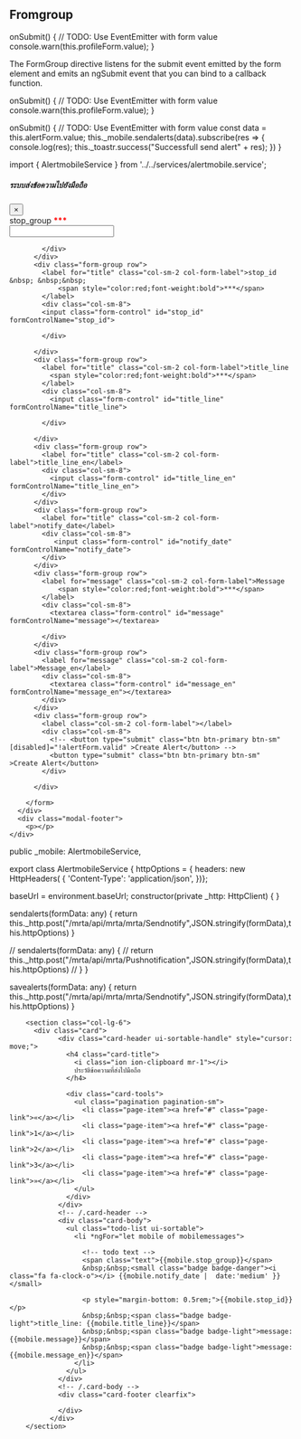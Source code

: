 ## Fromgroup

<form [formGroup]="profileForm" (ngSubmit)="onSubmit()">

onSubmit() {
  // TODO: Use EventEmitter with form value
  console.warn(this.profileForm.value);
}


The FormGroup directive listens for the submit event emitted by the form element 
and emits an ngSubmit event that you can bind to a callback function. 

onSubmit() {
  // TODO: Use EventEmitter with form value
  console.warn(this.profileForm.value);
}


  onSubmit() {
    // TODO: Use EventEmitter with form value
    const data = this.alertForm.value;
    this._mobile.sendalerts(data).subscribe(res => {
      console.log(res);
      this._toastr.success("Successfull send alert" + res);
    })
  }

  import { AlertmobileService } from '../../services/alertmobile.service';

  <!-- Modal -->
<div class="modal fade" id="alertModal" tabindex="-1" role="dialog" aria-labelledby="exampleModalLabel" aria-hidden="true">
  <div class="modal-dialog" role="document">
    <div class="modal-content">
      <div class="modal-header">
        <h5 class="modal-title" id="exampleModalLabel">ระบบส่งข้อความไปยังมือถือ</h5>
        <button type="button" class="close" data-dismiss="modal" aria-label="Close">
          <span aria-hidden="true">&times;</span>
        </button>
      </div>
      <div class="modal-body">
        <form [formGroup]="alertForm" (ngSubmit)="onSubmit()">
          <div class="form-group row">
            <label for="title" class="col-sm-2 col-form-label">stop_group 
              <span style="color:red;font-weight:bold">***</span>
            </label>
            <div class="col-sm-8">
              <input class="form-control" id="stop_group" formControlName="stop_group">
              
            </div>
          </div>
          <div class="form-group row">
            <label for="title" class="col-sm-2 col-form-label">stop_id  &nbsp; &nbsp;&nbsp;
                <span style="color:red;font-weight:bold">***</span>
            </label>
            <div class="col-sm-8">
            <input class="form-control" id="stop_id" formControlName="stop_id">

            </div>

          </div>
          <div class="form-group row">
            <label for="title" class="col-sm-2 col-form-label">title_line 
              <span style="color:red;font-weight:bold">***</span>
            </label>
            <div class="col-sm-8">
              <input class="form-control" id="title_line" formControlName="title_line">
              
            </div>

          </div>
          <div class="form-group row">
            <label for="title" class="col-sm-2 col-form-label">title_line_en</label>
            <div class="col-sm-8">
              <input class="form-control" id="title_line_en" formControlName="title_line_en">
            </div>
          </div>  
          <div class="form-group row">
            <label for="title" class="col-sm-2 col-form-label">notify_date</label>
            <div class="col-sm-8">
               <input class="form-control" id="notify_date" formControlName="notify_date">           
            </div>
          </div>          
          <div class="form-group row">
            <label for="message" class="col-sm-2 col-form-label">Message
                <span style="color:red;font-weight:bold">***</span>
            </label>
            <div class="col-sm-8">
              <textarea class="form-control" id="message" formControlName="message"></textarea>
              
            </div>
          </div>
          <div class="form-group row">
            <label for="message" class="col-sm-2 col-form-label">Message_en</label>
            <div class="col-sm-8">
              <textarea class="form-control" id="message_en" formControlName="message_en"></textarea>
            </div>
          </div>
          <div class="form-group row">
            <label class="col-sm-2 col-form-label"></label>
            <div class="col-sm-8">
              <!-- <button type="submit" class="btn btn-primary btn-sm" [disabled]="!alertForm.valid" >Create Alert</button> -->
              <button type="submit" class="btn btn-primary btn-sm"  >Create Alert</button>
            </div>
             
          </div>
         
        </form>
      </div>
      <div class="modal-footer">
        <p></p>
    </div>
  </div>
</div>



public _mobile: AlertmobileService,


export class AlertmobileService {
  httpOptions = { headers: new HttpHeaders(
                {
                    'Content-Type':  'application/json',
                })};

  baseUrl = environment.baseUrl;
  constructor(private _http: HttpClient) { }

  sendalerts(formData: any) {
    return this._http.post("/mrta/api/mrta/mrta/Sendnotify",JSON.stringify(formData),this.httpOptions)
  }

  // sendalerts(formData: any) {
  //   return this._http.post("/mrta/api/mrta/Pushnotification",JSON.stringify(formData),this.httpOptions)
  // }
}


  savealerts(formData: any) {
    return this._http.post("/mrta/api/mrta/mrta/Sendnotify",JSON.stringify(formData),this.httpOptions)
  }



        <section class="col-lg-6">
          <div class="card">
                <div class="card-header ui-sortable-handle" style="cursor: move;">
                  <h4 class="card-title">
                    <i class="ion ion-clipboard mr-1"></i>
                    ประวัติข้อความที่ส่งไปมือถือ
                  </h4>
  
                  <div class="card-tools">
                    <ul class="pagination pagination-sm">
                      <li class="page-item"><a href="#" class="page-link">«</a></li>
                      <li class="page-item"><a href="#" class="page-link">1</a></li>
                      <li class="page-item"><a href="#" class="page-link">2</a></li>
                      <li class="page-item"><a href="#" class="page-link">3</a></li>
                      <li class="page-item"><a href="#" class="page-link">»</a></li>
                    </ul>
                  </div>
                </div>
                <!-- /.card-header -->
                <div class="card-body">
                  <ul class="todo-list ui-sortable">
                    <li *ngFor="let mobile of mobilemessages">

                      <!-- todo text -->
                      <span class="text">{{mobile.stop_group}}</span>
                      &nbsp;&nbsp;<small class="badge badge-danger"><i class="fa fa-clock-o"></i> {{mobile.notify_date |  date:'medium' }}</small>
  
                      <p style="margin-bottom: 0.5rem;">{{mobile.stop_id}}</p>
                      &nbsp;&nbsp;<span class="badge badge-light">title_line: {{mobile.title_line}}</span>
                      &nbsp;&nbsp;<span class="badge badge-light">message: {{mobile.message}}</span>
                      &nbsp;&nbsp;<span class="badge badge-light">message: {{mobile.message_en}}</span>
                    </li>
                  </ul>
                </div>
                <!-- /.card-body -->
                <div class="card-footer clearfix">
  
                </div>
              </div>
        </section>